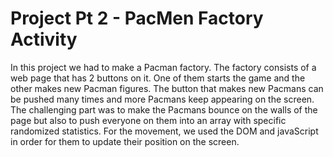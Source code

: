 # Project Pt 2 - PacMen Factory Activity
In this project we had to make a Pacman factory. The factory consists of a web page that has 2 buttons on it. One of them starts the game and the other makes new Pacman figures. The button that makes new Pacmans can be pushed many times and more Pacmans keep appearing on the screen. The challenging part was to make the Pacmans bounce on the walls of the page but also to push everyone on them into an array with specific randomized statistics. For the movement, we used the DOM and javaScript in order for them to update their position on the screen. 